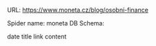 URL: https://www.moneta.cz/blog/osobni-finance

Spider name: moneta
DB Schema:

date
title
link
content
